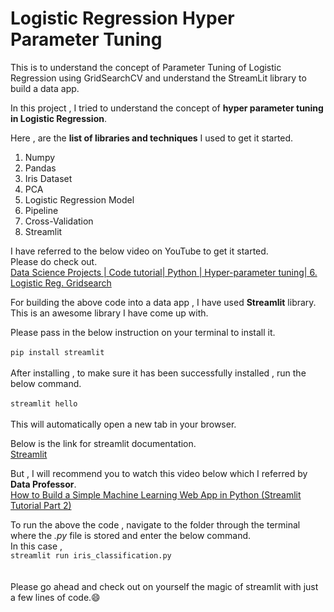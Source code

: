 # Logistic Regression Hyper Parameter Tuning
This is to understand the concept of Parameter Tuning of Logistic Regression using GridSearchCV and understand the StreamLit library to build a data app.

In this project , I tried to understand the concept of **hyper parameter tuning in Logistic Regression**.</br>

Here , are the **list of libraries and techniques** I used to get it started.

1. Numpy 
2. Pandas
3. Iris Dataset
4. PCA 
5. Logistic Regression Model 
6. Pipeline
7. Cross-Validation 
8. Streamlit 

I have referred to the below video on YouTube to get it started.<br/>
Please do check out.<br/>
[Data Science Projects | Code tutorial| Python | Hyper-parameter tuning| 6. Logistic Reg. Gridsearch](https://youtu.be/Sak_XgE5AjM)

For building the above code into a data app , I have used **Streamlit** library.<br/>
This is an awesome library I have come up with.<br/>

Please pass in the below instruction on your terminal to install it.<br/>
<br/>
`pip install streamlit`
<br/>
<br/>
After installing , to make sure it has been successfully installed , run the below command.<br/>
<br/>
`streamlit hello`
<br/>
<br/>
This will automatically open a new tab in your browser.<br/>

Below is the link for streamlit documentation.<br/>
[Streamlit](https://www.streamlit.io/)
<br/>

But , I will recommend you to watch this video below which I referred by **Data Professor**.<br/>
[How to Build a Simple Machine Learning Web App in Python (Streamlit Tutorial Part 2)](https://youtu.be/8M20LyCZDOY)

To run the above the code , navigate to the folder through the terminal where the *.py* file is stored and enter the below command.<br/>
In this case ,<br/>
`streamlit run iris_classification.py`
<br/>
<br/>
<br/>
Please go ahead and check out on yourself the magic of streamlit with just a few lines of code.:smile:



